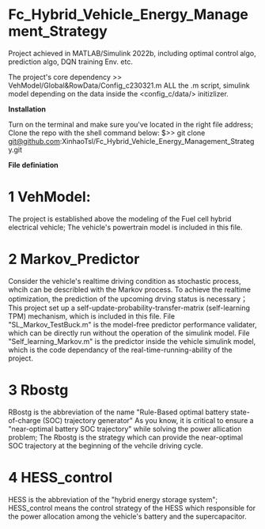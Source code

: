 # Fc_Hybrid_Vehicle_Energy_Management_Strategy
Project achieved in MATLAB/Simulink 2022b, including optimal control algo, prediction algo, DQN training Env. etc.

The project's core dependency >> VehModel/Global&RowData/Config_c230321.m
ALL the .m script, simulink model depending on the data inside the <config_c/data/> initizlizer.

**Installation**

Turn on the terminal and make sure you've located in the right file address;
Clone the repo with the shell command below:
$>> git clone git@github.com:XinhaoTsl/Fc_Hybrid_Vehicle_Energy_Management_Strategy.git

**File definiation**
# 1 VehModel:
The project is established above the modeling of the Fuel cell hybrid electrical vehicle;
The vehicle's powertrain model is included in this file.
# 2 Markov_Predictor
Consider the vehicle's realtime driving condition as stochastic process, whcih can be describled with the Markov process.
To achieve the realtime optimization, the prediction of the upcoming drving status is necessary；
This project set up a self-update-probability-transfer-matrix (self-learning TPM) mechanism, which is included in this file.
File "SL_Markov_TestBuck.m" is the model-free predictor performance validater, which can be directly run without the operation of the simulink model.
File "Self_learning_Markov.m" is the predictor inside the vehicle simulink model, which is the code dependancy of the real-time-running-ability of the project.
# 3 Rbostg
RBostg is the abbreviation of the name "Rule-Based optimal battery state-of-charge (SOC) trajectory generator"
As you know, it is critical to ensure a "near-optimal battery SOC trajectory" while solving the power allication problem;
The Rbostg is the strategy which can provide the near-optimal SOC trajectory at the beginning of the vehcile driving cycle.
# 4 HESS_control
HESS is the abbreviation of the "hybrid energy storage system"; 
HESS_control means the control strategy of the HESS which responsible for the power allocation among the vehicle's battery and the supercapacitor.

